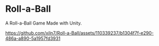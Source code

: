 # Roll-a-Ball

A Roll-a-Ball Game Made with Unity.

https://github.com/xiln7/Roll-a-Ball/assets/110339237/b1304f7f-e290-486a-a890-5a1957fd3931

